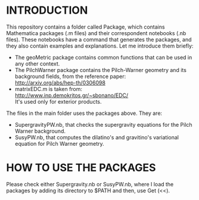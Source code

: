 # INTRODUCTION #

This repository contains a folder called Package, which contains Mathematica packages (.m files) and their correspondent notebooks (.nb files). These notebooks have a command that generates the packages, and they also contain examples and explanations. Let me introduce them briefly: <br />
* The geoMetric package contains common functions that can be used in any other context. <br />
* The PilchWarner package contains the Pilch-Warner geometry and its background fields, from the reference paper: <br />
http://arxiv.org/abs/hep-th/0306098 <br />
* matrixEDC.m is taken from: <br />
http://www.inp.demokritos.gr/~sbonano/EDC/ <br />
It's used only for exterior products. <br />

The files in the main folder uses the packages above. They are: <br />
* SupergravityPW.nb, that checks the supergravity equations for the Pilch Warner background. <br />
* SusyPW.nb, that computes the dilatino's and gravitino's variational equation for Pilch Warner geometry.
 


# HOW TO USE THE PACKAGES #

Please check either Supergravity.nb or SusyPW.nb, where I load the packages by adding its directory to $PATH and then, use Get (<<).





